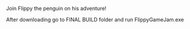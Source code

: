Join Flippy the penguin on his adventure!

After downloading go to FINAL BUILD folder and run FlippyGameJam.exe

